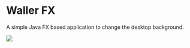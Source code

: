 <h1>Waller FX</h1>
<p>A simple Java FX based application to change the desktop background.</p>
<image src="https://i.imgur.com/b3dWin2.png"></image>

